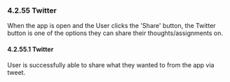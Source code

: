 ### 4.2.55 Twitter

When the app is open and the User clicks the 'Share' button,
the Twitter button is one of the options they can share their thoughts/assignments on.


#### 4.2.55.1 Twitter

User is successfully able to share what they wanted to from the app via tweet.


